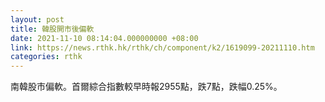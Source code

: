 ```yaml
---
layout: post
title: 韓股開市後偏軟
date: 2021-11-10 08:14:04.000000000 +08:00
link: https://news.rthk.hk/rthk/ch/component/k2/1619099-20211110.htm
categories: rthk
---
```


南韓股市偏軟。首爾綜合指數較早時報2955點，跌7點，跌幅0.25%。
